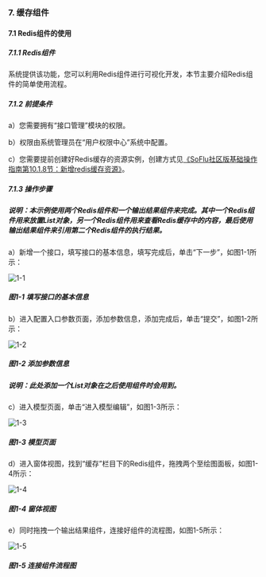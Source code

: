 ### 7. 缓存组件

#### 7.1 Redis组件的使用

##### 7.1.1 Redis组件

系统提供该功能，您可以利用Redis组件进行可视化开发，本节主要介绍Redis组件的简单使用流程。

##### 7.1.2 前提条件

a）您需要拥有“接口管理”模块的权限。

b）权限由系统管理员在“用户权限中心”系统中配置。

c）您需要提前创建好Redis缓存的资源实例，创建方式见[《SoFlu社区版基础操作指南第10.1.8节：新增redis缓存资源》](https://gitee.com/feisuanyz/SoFlu-adp/blob/master/SoFlu%E7%A4%BE%E5%8C%BA%E7%89%88%E6%95%99%E7%A8%8B/SoFlu%E7%A4%BE%E5%8C%BA%E7%89%88%E5%9F%BA%E7%A1%80%E6%93%8D%E4%BD%9C%E6%8C%87%E5%8D%97/10.%20%E8%B5%84%E6%BA%90%E5%AE%9E%E4%BE%8B/1.%20%E6%96%B0%E5%A2%9E%E8%B5%84%E6%BA%90%E5%AE%9E%E4%BE%8B.md#18-%E6%96%B0%E5%A2%9Eredis%E7%BC%93%E5%AD%98%E8%B5%84%E6%BA%90)。

##### 7.1.3 操作步骤

##### 说明：本示例使用两个Redis组件和一个输出结果组件来完成。其中一个Redis组件用来放置List对象，另一个Redis组件用来查看Redis缓存中的内容，最后使用输出结果组件来引用第二个Redis组件的执行结果。

a）新增一个接口，填写接口的基本信息，填写完成后，单击“下一步”，如图1-1所示：

![1-1](https://www.feisuanyz.com/fsimage/zc-image/cz_22_8_1_18.png)

##### 图1-1 填写接口的基本信息

b）进入配置入口参数页面，添加参数信息，添加完成后，单击“提交”，如图1-2所示：

![1-2](https://www.feisuanyz.com/fsimage/zc-image/cz_22_8_1_1.png)

##### 图1-2 添加参数信息

##### 说明：此处添加一个List对象在之后使用组件时会用到。

c）进入模型页面，单击“进入模型编辑”，如图1-3所示：

![1-3](https://www.feisuanyz.com/fsimage/zc-image/cz_22_8_1_19.png)

##### 图1-3 模型页面

d）进入窗体视图，找到“缓存”栏目下的Redis组件，拖拽两个至绘图面板，如图1-4所示：

![1-4](https://www.feisuanyz.com/fsimage/zc-image/cz_22_8_1_2.png)

##### 图1-4 窗体视图

e）同时拖拽一个输出结果组件，连接好组件的流程图，如图1-5所示：

![1-5](https://www.feisuanyz.com/fsimage/zc-image/cz_22_8_1_3.png)

##### 图1-5 连接组件流程图

